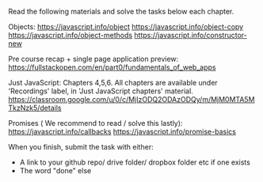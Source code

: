 Read the following materials and solve the tasks below each chapter.  

Objects: 
https://javascript.info/object 
https://javascript.info/object-copy 
https://javascript.info/object-methods 
https://javascript.info/constructor-new  

Pre course recap + single page application preview: 
https://fullstackopen.com/en/part0/fundamentals_of_web_apps  

Just JavaScript: 
Chapters 4,5,6. 
All chapters are available under 'Recordings' label, in 'Just JavaScript chapters' material. 
https://classroom.google.com/u/0/c/MjIzODQ2ODAzODQy/m/MjM0MTA5MTkzNzk5/details  

Promises ( We recommend to read / solve this lastly): 
https://javascript.info/callbacks 
https://javascript.info/promise-basics 

When you finish, submit the task with either:
- A link to your github repo/ drive folder/ dropbox folder etc if one exists
- The word "done" else
